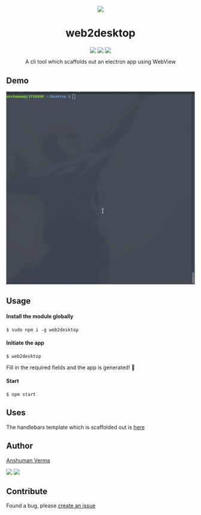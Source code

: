 <p align="center">
<img src="https://image.flaticon.com/icons/svg/889/889073.svg" align="center" width="150">
</p>

<h1 align="center"> web2desktop </h1>
<p align="center">
<img src="https://img.shields.io/npm/v/web2desktop.svg?style=for-the-badge" align="center">

<img src="https://img.shields.io/npm/dt/web2desktop.svg?style=for-the-badge" align="center">

<img src="https://img.shields.io/github/license/anshumanv/web2desktop.svg?style=for-the-badge" align="center">

</p>

<p align="center">A cli tool which scaffolds out an electron app using WebView</p>

## Demo
<p align="center">
	<img src="./demo.gif" alt="Web2Desktop Demo">
</p>

## Usage

#### Install the module globally

```
$ sudo npm i -g web2desktop
```

#### Initiate the app

```
$ web2desktop
```

Fill in the required fields and the app is generated! :tada:

#### Start

```
$ npm start
```

## Uses

The handlebars template which is scaffolded out is [here](https://github.com/anshumanv/electron-webview-template)

## Author

[Anshuman Verma](https://github.com/anshumanv)

[<img src="https://image.flaticon.com/icons/svg/185/185961.svg" width="35" padding="10">](https://twitter.com/Anshumaniac12)
[<img src="https://image.flaticon.com/icons/svg/185/185964.svg" width="35" padding="10">](https://linkedin.com/in/anshumanv12)


## Contribute

Found a bug, please [create an issue](https://github.com/anshumanv/web2desktop/issues/new)

